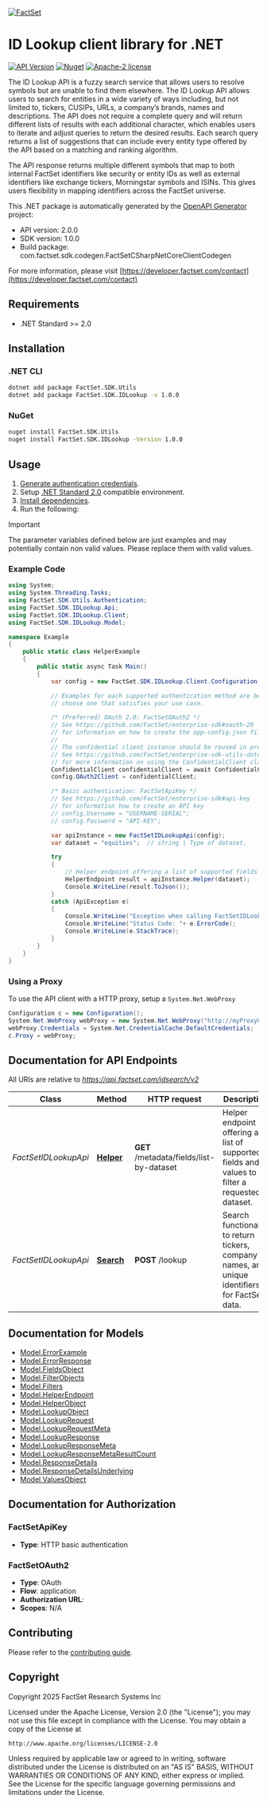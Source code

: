 [![FactSet](https://raw.githubusercontent.com/factset/enterprise-sdk/main/docs/images/factset-logo.svg)](https://www.factset.com)

# ID Lookup client library for .NET

[![API Version](https://img.shields.io/badge/api-v2.0.0-blue)](https://developer.factset.com/api-catalog/id-lookup-api)
[![Nuget](https://img.shields.io/badge/nuget-v1.0.0-orange)](https://www.nuget.org/packages/FactSet.SDK.IDLookup/1.0.0)
[![Apache-2 license](https://img.shields.io/badge/license-Apache2-brightgreen.svg)](https://www.apache.org/licenses/LICENSE-2.0)

The ID Lookup API is a fuzzy search service that allows users to resolve symbols but are unable to find them elsewhere. The ID Lookup API allows users to search for entities in a wide variety of ways including, but not limited to, tickers, CUSIPs, URLs, a company’s brands, names and descriptions. The API does not require a complete query and will return different lists of results with each additional character, which enables users to iterate and adjust queries to return the desired results. Each search query returns a list of suggestions that can include every entity type offered by the API based on a matching and ranking algorithm.


The API response returns multiple different symbols that map to both internal FactSet identifiers like security or entity IDs as well as external identifiers like exchange tickers, Morningstar symbols and ISINs. This gives users flexibility in mapping identifiers across the FactSet universe.

This .NET package is automatically generated by the [OpenAPI Generator](https://openapi-generator.tech) project:

- API version: 2.0.0
- SDK version: 1.0.0
- Build package: com.factset.sdk.codegen.FactSetCSharpNetCoreClientCodegen

For more information, please visit [https://developer.factset.com/contact](https://developer.factset.com/contact)

## Requirements

* .NET Standard >= 2.0

## Installation

### .NET CLI

```bash
dotnet add package FactSet.SDK.Utils
dotnet add package FactSet.SDK.IDLookup -v 1.0.0
```

### NuGet

```bash
nuget install FactSet.SDK.Utils
nuget install FactSet.SDK.IDLookup -Version 1.0.0
```

## Usage

1. [Generate authentication credentials](../../../../README.md#authentication).
2. Setup [.NET Standard 2.0](https://docs.microsoft.com/en-us/dotnet/standard/net-standard?tabs=net-standard-2-0) compatible environment.
3. [Install dependencies](#installation).
4. Run the following:

> [!IMPORTANT]
> The parameter variables defined below are just examples and may potentially contain non valid values. Please replace them with valid values.

### Example Code

```csharp
using System;
using System.Threading.Tasks;
using FactSet.SDK.Utils.Authentication;
using FactSet.SDK.IDLookup.Api;
using FactSet.SDK.IDLookup.Client;
using FactSet.SDK.IDLookup.Model;

namespace Example
{
    public static class HelperExample
    {
        public static async Task Main()
        {
            var config = new FactSet.SDK.IDLookup.Client.Configuration();

            // Examples for each supported authentication method are below,
            // choose one that satisfies your use case.

            /* (Preferred) OAuth 2.0: FactSetOAuth2 */
            // See https://github.com/FactSet/enterprise-sdk#oauth-20
            // for information on how to create the app-config.json file
            //
            // The confidential client instance should be reused in production environments.
            // See https://github.com/FactSet/enterprise-sdk-utils-dotnet#authentication
            // for more information on using the ConfidentialClient class
            ConfidentialClient confidentialClient = await ConfidentialClient.CreateAsync("/path/to/app-config.json");
            config.OAuth2Client = confidentialClient;

            /* Basic authentication: FactSetApiKey */
            // See https://github.com/FactSet/enterprise-sdk#api-key
            // for information how to create an API key
            // config.Username = "USERNAME-SERIAL";
            // config.Password = "API-KEY";

            var apiInstance = new FactSetIDLookupApi(config);
            var dataset = "equities";  // string | Type of dataset.

            try
            {
                // Helper endpoint offering a list of supported fields and values to filter a requested dataset.
                HelperEndpoint result = apiInstance.Helper(dataset);
                Console.WriteLine(result.ToJson());
            }
            catch (ApiException e)
            {
                Console.WriteLine("Exception when calling FactSetIDLookupApi.Helper: " + e.Message );
                Console.WriteLine("Status Code: "+ e.ErrorCode);
                Console.WriteLine(e.StackTrace);
            }
        }
    }
}
```

### Using a Proxy

To use the API client with a HTTP proxy, setup a `System.Net.WebProxy`

```csharp
Configuration c = new Configuration();
System.Net.WebProxy webProxy = new System.Net.WebProxy("http://myProxyUrl:80/");
webProxy.Credentials = System.Net.CredentialCache.DefaultCredentials;
c.Proxy = webProxy;
```

## Documentation for API Endpoints

All URIs are relative to *https://api.factset.com/idsearch/v2*

Class | Method | HTTP request | Description
------------ | ------------- | ------------- | -------------
*FactSetIDLookupApi* | [**Helper**](https://github.com/FactSet/enterprise-sdk/tree/main/code/dotnet/IDLookup/v2/docs/FactSetIDLookupApi.md#helper) | **GET** /metadata/fields/list-by-dataset | Helper endpoint offering a list of supported fields and values to filter a requested dataset.
*FactSetIDLookupApi* | [**Search**](https://github.com/FactSet/enterprise-sdk/tree/main/code/dotnet/IDLookup/v2/docs/FactSetIDLookupApi.md#search) | **POST** /lookup | Search functionality to return tickers, company names, and unique identifiers for FactSet data.


## Documentation for Models

 - [Model.ErrorExample](https://github.com/FactSet/enterprise-sdk/tree/main/code/dotnet/IDLookup/v2/docs/ErrorExample.md)
 - [Model.ErrorResponse](https://github.com/FactSet/enterprise-sdk/tree/main/code/dotnet/IDLookup/v2/docs/ErrorResponse.md)
 - [Model.FieldsObject](https://github.com/FactSet/enterprise-sdk/tree/main/code/dotnet/IDLookup/v2/docs/FieldsObject.md)
 - [Model.FilterObjects](https://github.com/FactSet/enterprise-sdk/tree/main/code/dotnet/IDLookup/v2/docs/FilterObjects.md)
 - [Model.Filters](https://github.com/FactSet/enterprise-sdk/tree/main/code/dotnet/IDLookup/v2/docs/Filters.md)
 - [Model.HelperEndpoint](https://github.com/FactSet/enterprise-sdk/tree/main/code/dotnet/IDLookup/v2/docs/HelperEndpoint.md)
 - [Model.HelperObject](https://github.com/FactSet/enterprise-sdk/tree/main/code/dotnet/IDLookup/v2/docs/HelperObject.md)
 - [Model.LookupObject](https://github.com/FactSet/enterprise-sdk/tree/main/code/dotnet/IDLookup/v2/docs/LookupObject.md)
 - [Model.LookupRequest](https://github.com/FactSet/enterprise-sdk/tree/main/code/dotnet/IDLookup/v2/docs/LookupRequest.md)
 - [Model.LookupRequestMeta](https://github.com/FactSet/enterprise-sdk/tree/main/code/dotnet/IDLookup/v2/docs/LookupRequestMeta.md)
 - [Model.LookupResponse](https://github.com/FactSet/enterprise-sdk/tree/main/code/dotnet/IDLookup/v2/docs/LookupResponse.md)
 - [Model.LookupResponseMeta](https://github.com/FactSet/enterprise-sdk/tree/main/code/dotnet/IDLookup/v2/docs/LookupResponseMeta.md)
 - [Model.LookupResponseMetaResultCount](https://github.com/FactSet/enterprise-sdk/tree/main/code/dotnet/IDLookup/v2/docs/LookupResponseMetaResultCount.md)
 - [Model.ResponseDetails](https://github.com/FactSet/enterprise-sdk/tree/main/code/dotnet/IDLookup/v2/docs/ResponseDetails.md)
 - [Model.ResponseDetailsUnderlying](https://github.com/FactSet/enterprise-sdk/tree/main/code/dotnet/IDLookup/v2/docs/ResponseDetailsUnderlying.md)
 - [Model.ValuesObject](https://github.com/FactSet/enterprise-sdk/tree/main/code/dotnet/IDLookup/v2/docs/ValuesObject.md)


## Documentation for Authorization


### FactSetApiKey

- **Type**: HTTP basic authentication


### FactSetOAuth2

- **Type**: OAuth
- **Flow**: application
- **Authorization URL**: 
- **Scopes**: N/A


## Contributing

Please refer to the [contributing guide](../../../../CONTRIBUTING.md).

## Copyright

Copyright 2025 FactSet Research Systems Inc

Licensed under the Apache License, Version 2.0 (the "License");
you may not use this file except in compliance with the License.
You may obtain a copy of the License at

    http://www.apache.org/licenses/LICENSE-2.0

Unless required by applicable law or agreed to in writing, software
distributed under the License is distributed on an "AS IS" BASIS,
WITHOUT WARRANTIES OR CONDITIONS OF ANY KIND, either express or implied.
See the License for the specific language governing permissions and
limitations under the License.
